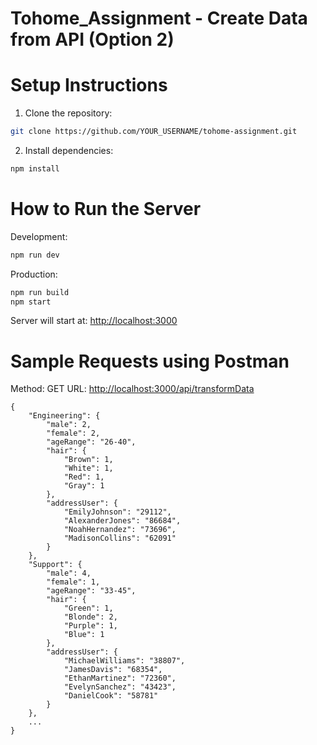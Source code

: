 # Tohome_Assignment - Create Data from API (Option 2)

# Setup Instructions

1. Clone the repository:

```bash
git clone https://github.com/YOUR_USERNAME/tohome-assignment.git
```

2. Install dependencies:

```bash
npm install
```

# How to Run the Server

Development:

```bash
npm run dev
```

Production:

```bash
npm run build
npm start
```

Server will start at:
<http://localhost:3000>

# Sample Requests using Postman

Method: GET
URL: <http://localhost:3000/api/transformData>

```
{
    "Engineering": {
        "male": 2,
        "female": 2,
        "ageRange": "26-40",
        "hair": {
            "Brown": 1,
            "White": 1,
            "Red": 1,
            "Gray": 1
        },
        "addressUser": {
            "EmilyJohnson": "29112",
            "AlexanderJones": "86684",
            "NoahHernandez": "73696",
            "MadisonCollins": "62091"
        }
    },
    "Support": {
        "male": 4,
        "female": 1,
        "ageRange": "33-45",
        "hair": {
            "Green": 1,
            "Blonde": 2,
            "Purple": 1,
            "Blue": 1
        },
        "addressUser": {
            "MichaelWilliams": "38807",
            "JamesDavis": "68354",
            "EthanMartinez": "72360",
            "EvelynSanchez": "43423",
            "DanielCook": "58781"
        }
    },
    ...
}
```
